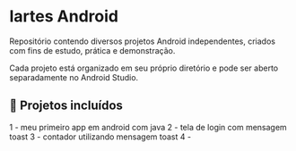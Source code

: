 # Iartes Android

Repositório contendo diversos projetos Android independentes, criados com fins de estudo, prática e demonstração.

Cada projeto está organizado em seu próprio diretório e pode ser aberto separadamente no Android Studio.

## 📂 Projetos incluídos
1 - meu primeiro app em android com java
2 - tela de login com mensagem toast
3 - contador utilizando mensagem toast
4 - 

